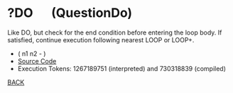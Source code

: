 # ?DO &emsp; (QuestionDo)
Like DO, but check for the end condition before entering the loop body. If satisfied, continue execution following nearest LOOP or LOOP+.
* ( n1 n2 - )
* [Source Code](../words/core_ext/QuestionDo.cs)
* Execution Tokens: 1267189751 (interpreted) and 730318839 (compiled)


[BACK](builtins.md#QuestionDo)

